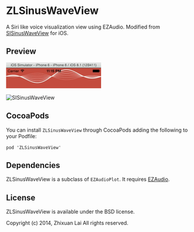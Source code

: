 ZLSinusWaveView
===============

A Siri like voice visualization view using EZAudio. Modified from [SISinusWaveView](https://github.com/raffael/SISinusWaveView) for iOS.

Preview
---
![preview](Previews/preview.gif)

![SISinusWaveView](Previews/waveform.gif)

CocoaPods
---
You can install `ZLSinusWaveView` through CocoaPods adding the following to your Podfile:

    pod 'ZLSinusWaveView'

Dependencies
---
ZLSinusWaveView is a subclass of `EZAudioPlot`. It requires [EZAudio](https://github.com/syedhali/EZAudio).

License
---
ZLSinusWaveView is available under the BSD license.

Copyright (c) 2014, Zhixuan Lai
All rights reserved.
